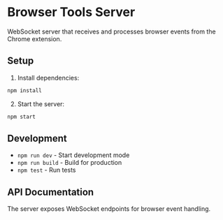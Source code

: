 # Browser Tools Server

WebSocket server that receives and processes browser events from the Chrome extension.

## Setup

1. Install dependencies:
```bash
npm install
```

2. Start the server:
```bash
npm start
```

## Development

- `npm run dev` - Start development mode
- `npm run build` - Build for production
- `npm test` - Run tests

## API Documentation

The server exposes WebSocket endpoints for browser event handling.